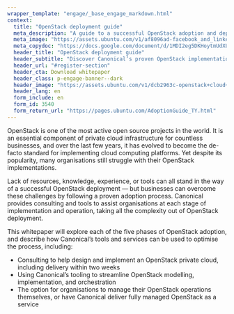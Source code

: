 ```yaml
---
wrapper_template: "engage/_base_engage_markdown.html"
context:
  title: "OpenStack deployment guide"
  meta_description: "A guide to a successful OpenStack adoption and deployment"
  meta_image: "https://assets.ubuntu.com/v1/af8096ad-facebook_and_linkedin_banner.jpeg"
  meta_copydoc: "https://docs.google.com/document/d/1MDI2eg5DKHoytmUdXUCziQexEGiXRDml2TnqOwstBYQ/edit"
  header_title: "OpenStack deployment guide"
  header_subtitle: "Discover Canonical’s proven OpenStack implementation process"
  header_url: "#register-section"
  header_cta: Download whitepaper
  header_class: p-engage-banner--dark
  header_image: "https://assets.ubuntu.com/v1/dcb2963c-openstack+cloud+outlines.svg"
  header_lang: en
  form_include: en
  form_id: 3540
  form_return_url: "https://pages.ubuntu.com/AdoptionGuide_TY.html"
---
```


OpenStack is one of the most active open source projects in the world. It is an essential component of private cloud infrastructure for countless businesses, and over the last few years, it has evolved to become the de-facto standard for implementing cloud computing platforms. Yet despite its popularity, many organisations still struggle with their OpenStack implementations.

Lack of resources, knowledge, experience, or tools can all stand in the way of a successful OpenStack deployment &mdash; but businesses can overcome these challenges by following a proven adoption process. Canonical provides consulting and tools to assist organisations at each stage of implementation and operation, taking all the complexity out of OpenStack deployment.

This whitepaper will explore each of the five phases of OpenStack adoption, and describe how Canonical’s tools and services can be used to optimise the process, including:

<ul class="p-list">
  <li class="p-list__item is-ticked">Consulting to help design and implement an OpenStack private cloud, including delivery within two weeks</li>
  <li class="p-list__item is-ticked">Using Canonical’s tooling to streamline OpenStack modelling, implementation, and orchestration</li>
  <li class="p-list__item is-ticked">The option for organisations to manage their OpenStack operations themselves, or have Canonical deliver fully managed OpenStack as a service</li>
</ul>
